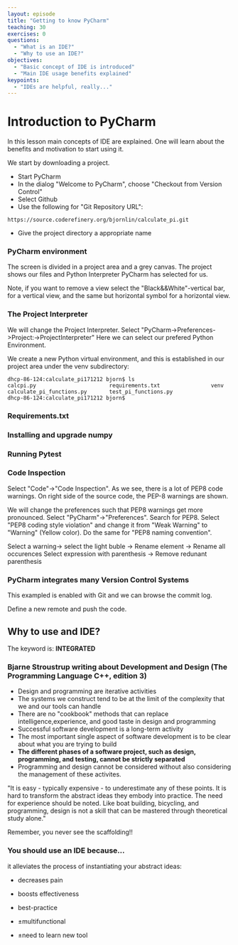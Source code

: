```yaml
---
layout: episode
title: "Getting to know PyCharm"
teaching: 30
exercises: 0
questions:
  - "What is an IDE?"
  - "Why to use an IDE?"
objectives:
  - "Basic concept of IDE is introduced"
  - "Main IDE usage benefits explained"
keypoints:
  - "IDEs are helpful, really..."
---
```


# Introduction to PyCharm

In this lesson main concepts of IDE are explained. One will learn about the benefits and motivation to start using it.

We start by downloading a project.
 - Start PyCharm
 - In the dialog "Welcome to PyCharm", choose "Checkout from Version Control"
 - Select Github
 - Use the following for "Git Repository URL":
 ```shell
 https://source.coderefinery.org/bjornlin/calculate_pi.git
```
- Give the project directory a appropriate name

### PyCharm environment
The screen is divided in a project area and a grey canvas. The project shows our files and
Python Interpreter PyCharm has selected for us.

Note, if you want to remove a view select the "Black&&White"-vertical bar, for a vertical view,
and the same but horizontal symbol for a horizontal view.

### The Project Interpreter
We will change the Project Interpreter.
Select "PyCharm->Preferences->Project:<projectname>->ProjectInterpreter"
Here we can select our prefered  Python Environment.

We create a new Python virtual environment, and this is established in our project area under
the venv subdirectory:

```shell
dhcp-86-124:calculate_pi171212 bjorn$ ls
calcpi.py                       requirements.txt                venv
calculate_pi_functions.py       test_pi_functions.py
dhcp-86-124:calculate_pi171212 bjorn$
```

### Requirements.txt

### Installing and upgrade numpy

### Running Pytest

### Code Inspection
Select "Code"->"Code Inspection". As we see, there is a lot of PEP8 code warnings. On right side
of the source code, the PEP-8 warnings are shown.

We will change the preferences such that PEP8 warnings get more pronounced.
Select "PyCharm"->"Preferences". Search for PEP8. Select "PEP8 coding style violation" and change
it from "Weak Warning" to "Warning" (Yellow color). Do the same for "PEP8 naming convention".

Select a warning-> select the light buble -> Rename element -> Rename all occurences
Select expression with parenthesis -> Remove redunant parenthesis


### PyCharm integrates many Version Control Systems
This exampled is enabled with Git and we can browse the commit log.

Define a new remote and push the code.

##  Why to use and IDE?

The keyword is: **INTEGRATED**
 
###  Bjarne Stroustrup writing about Development and Design (The Programming Language C++, edition 3)
  - Design and programming are iterative activities
  - The systems we construct tend to be at the limit of the complexity that  we and our tools can handle
  - There are no "cookbook" methods that can replace intelligence,experience, and good taste in design and programming  
  - Successful software development is a long-term activity
  - The most important single aspect of software development is to be clear about what you are trying to build
  - **The different phases of a software project, such as design, programming, and testing, cannot be strictly separated**
  - Programming and design cannot be considered without also considering the management of these activites.

"It is easy - typically expensive - to underestimate any of these points. It is hard to transform the abstract ideas they embody into practice. The need for experience should be noted. Like boat building, bicycling, and programming, design is not a skill that can be mastered through theoretical study alone."


Remember, you never see the scaffolding!!

### You should use an IDE because...
it alleviates the process of instantiating your abstract ideas:
- decreases pain
- boosts effectiveness
- best-practice

- ±multifunctional
- ±need to learn new tool
 
